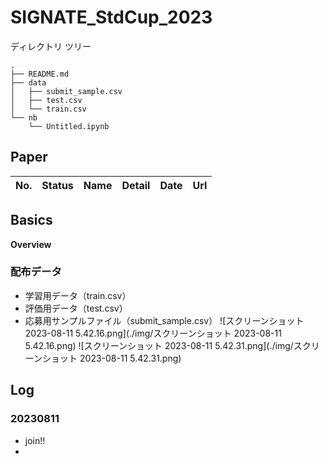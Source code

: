 # SIGNATE_StdCup_2023

ディレクトリ ツリー
```
.
├── README.md
├── data
│   ├── submit_sample.csv
│   ├── test.csv
│   └── train.csv
└── nb
    └── Untitled.ipynb
```
## Paper
|No.|Status|Name|Detail|Date|Url|
|---|---|---|---|---|---|

## Basics
**Overview**

### 配布データ
- 学習用データ（train.csv）
- 評価用データ（test.csv）
- 応募用サンプルファイル（submit_sample.csv）
![スクリーンショット 2023-08-11 5.42.16.png](./img/スクリーンショット 2023-08-11 5.42.16.png)
![スクリーンショット 2023-08-11 5.42.31.png](./img/スクリーンショット 2023-08-11 5.42.31.png)

## Log
### 20230811
- join!!
- 
